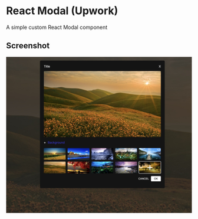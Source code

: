 # React Modal (Upwork)

A simple custom React Modal component

## Screenshot

![Screenshot](screenshot.jpeg)
